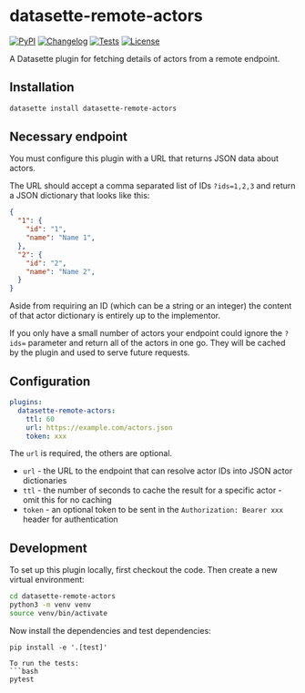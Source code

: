 # datasette-remote-actors

[![PyPI](https://img.shields.io/pypi/v/datasette-remote-actors.svg)](https://pypi.org/project/datasette-remote-actors/)
[![Changelog](https://img.shields.io/github/v/release/datasette/datasette-remote-actors?include_prereleases&label=changelog)](https://github.com/datasette/datasette-remote-actors/releases)
[![Tests](https://github.com/datasette/datasette-remote-actors/workflows/Test/badge.svg)](https://github.com/datasette/datasette-remote-actors/actions?query=workflow%3ATest)
[![License](https://img.shields.io/badge/license-Apache%202.0-blue.svg)](https://github.com/datasette/datasette-remote-actors/blob/main/LICENSE)

A Datasette plugin for fetching details of actors from a remote endpoint.

## Installation

```bash
datasette install datasette-remote-actors
```

## Necessary endpoint

You must configure this plugin with a URL that returns JSON data about actors.

The URL should accept a comma separated list of IDs `?ids=1,2,3` and return a JSON dictionary that looks like this:

```json
{
  "1": {
    "id": "1",
    "name": "Name 1",
  },
  "2": {
    "id": "2",
    "name": "Name 2",
  }
}
```
Aside from requiring an ID (which can be a string or an integer) the content of that actor dictionary is entirely up to the implementor.

If you only have a small number of actors your endpoint could ignore the `?ids=` parameter and return all of the actors in one go. They will be cached by the plugin and used to serve future requests.

## Configuration

```yaml
plugins:
  datasette-remote-actors:
    ttl: 60
    url: https://example.com/actors.json
    token: xxx
```
The `url` is required, the others are optional.

- `url` - the URL to the endpoint that can resolve actor IDs into JSON actor dictionaries
- `ttl` - the number of seconds to cache the result for a specific actor - omit this for no caching
- `token` - an optional token to be sent in the `Authorization: Bearer xxx` header for authentication

## Development

To set up this plugin locally, first checkout the code. Then create a new virtual environment:
```bash
cd datasette-remote-actors
python3 -m venv venv
source venv/bin/activate
```
Now install the dependencies and test dependencies:
```
pip install -e '.[test]'
```
```
To run the tests:
```bash
pytest
```
